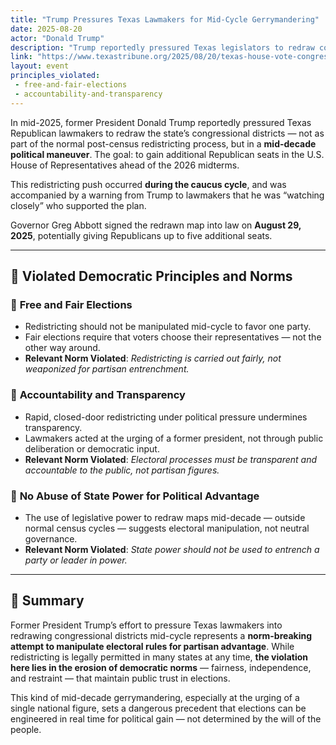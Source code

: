 ```yaml
---
title: "Trump Pressures Texas Lawmakers for Mid-Cycle Gerrymandering"
date: 2025-08-20
actor: "Donald Trump"
description: "Trump reportedly pressured Texas legislators to redraw congressional maps mid-decade to favor Republican outcomes."
link: "https://www.texastribune.org/2025/08/20/texas-house-vote-congressional-map-redistricting-democrats-trump/"
layout: event
principles_violated:
 - free-and-fair-elections
 - accountability-and-transparency
---
```


In mid-2025, former President Donald Trump reportedly pressured Texas Republican lawmakers to redraw the state’s congressional districts — not as part of the normal post-census redistricting process, but in a **mid-decade political maneuver**. The goal: to gain additional Republican seats in the U.S. House of Representatives ahead of the 2026 midterms.

This redistricting push occurred **during the caucus cycle**, and was accompanied by a warning from Trump to lawmakers that he was “watching closely” who supported the plan.

Governor Greg Abbott signed the redrawn map into law on **August 29, 2025**, potentially giving Republicans up to five additional seats.

---

## 🧱 Violated Democratic Principles and Norms

### 🔹 **Free and Fair Elections**
- Redistricting should not be manipulated mid-cycle to favor one party.
- Fair elections require that voters choose their representatives — not the other way around.
- **Relevant Norm Violated**: *Redistricting is carried out fairly, not weaponized for partisan entrenchment.*

### 🔹 **Accountability and Transparency**
- Rapid, closed-door redistricting under political pressure undermines transparency.
- Lawmakers acted at the urging of a former president, not through public deliberation or democratic input.
- **Relevant Norm Violated**: *Electoral processes must be transparent and accountable to the public, not partisan figures.*

### 🔹 **No Abuse of State Power for Political Advantage**
- The use of legislative power to redraw maps mid-decade — outside normal census cycles — suggests electoral manipulation, not neutral governance.
- **Relevant Norm Violated**: *State power should not be used to entrench a party or leader in power.*

---

## 🧠 Summary

Former President Trump’s effort to pressure Texas lawmakers into redrawing congressional districts mid-cycle represents a **norm-breaking attempt to manipulate electoral rules for partisan advantage**. While redistricting is legally permitted in many states at any time, **the violation here lies in the erosion of democratic norms** — fairness, independence, and restraint — that maintain public trust in elections.

This kind of mid-decade gerrymandering, especially at the urging of a single national figure, sets a dangerous precedent that elections can be engineered in real time for political gain — not determined by the will of the people.

